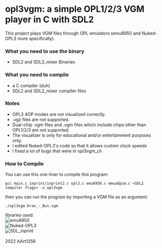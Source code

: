 # opl3vgm: a simple OPL1/2/3 VGM player in C with SDL2

This project plays VGM files through OPL emulators (emu8950 and Nuked-OPL3 more specifically).

### What you need to use the binary
* SDL2 and SDL2_mixer Binaries

### What you need to compile
* a C compiler (duh)
* SDL2 and SDL2_mixer compiler files

### Notes
* OPL3 4OP modes are not visualized correctly.
* .vgz files are not supported.
* Dual-chip .vgm files and .vgm files which include chips other than OPL1/2/3 are not supported.
* The visualizer is only for educational and/or entertainment purposes only.
* I edited Nuked-OPL3's code so that it allows custom clock speeds
* I fixed a lot of bugs that were in opl3vgm_cli

### How to Compile
You can use this one-liner to compile this program:
```
gcc main.c inprint/inprint2.c opl3.c emu8950.c emuadpcm.c <SDL2 compiler flags> -o opl3vgm
```
then you can run the program by importing a VGM file as an argument:
```
./opl3vgm Drax_-_Bus.vgm
```
libraries used:
<br>
![emu8950](https://github.com/digital-sound-antiques/emu8950)
<br>
![Nuked-OPL3](https://github.com/nukeykt/Nuked-OPL3)
<br>
![SDL_inprint](https://github.com/driedfruit/SDL_inprint)
<br><br>
2022 AArt1256
